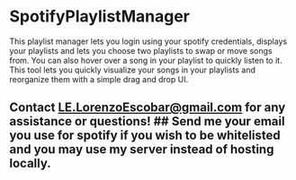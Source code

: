 # SpotifyPlaylistManager

This playlist manager lets you login using your spotify credentials, displays your playlists and lets you choose two playlists to swap or move songs from. 
You can also hover over a song in your playlist to quickly listen to it. This tool lets you quickly visualize your songs in your playlists and reorganize them with a simple drag and drop UI. 










## Contact LE.LorenzoEscobar@gmail.com for any assistance or questions! ## Send me your email you use for spotify if you wish to be whitelisted and you may use my server instead of hosting locally.
